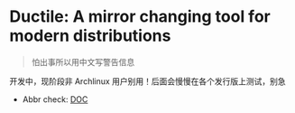 # Ductile: A mirror changing tool for modern distributions

> 怕出事所以用中文写警告信息

开发中，现阶段非 Archlinux 用户别用！后面会慢慢在各个发行版上测试，别急

- Abbr check: [DOC](<./doc/abbr.md>)

